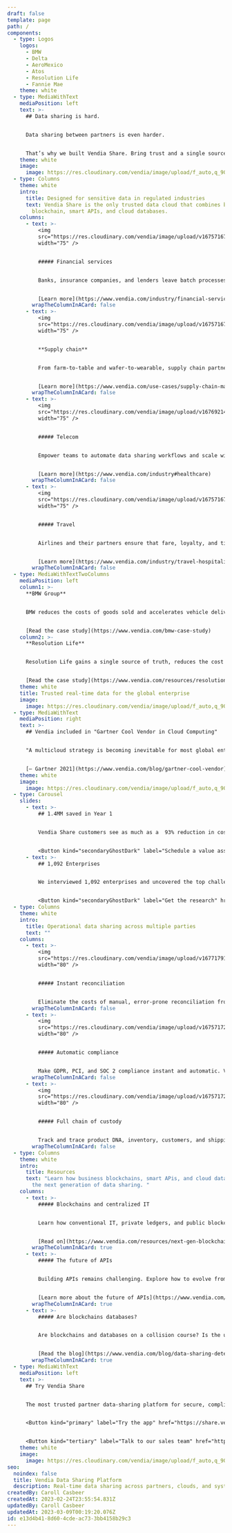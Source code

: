 ```yaml
---
draft: false
template: page
path: /
components:
  - type: Logos
    logos:
      - BMW
      - Delta
      - AeroMexico
      - Atos
      - Resolution Life
      - Fannie Mae
    theme: white
  - type: MediaWithText
    mediaPosition: left
    text: >-
      ## Data sharing is hard.


      Data sharing between partners is even harder. 


      That’s why we built Vendia Share. Bring trust and a single source of truth to partner data sharing and secure, compliant, real-time collaboration — no matter your partners’  geographies, stack of systems, data architecture, or clouds.
    theme: white
    image:
      image: https://res.cloudinary.com/vendia/image/upload/f_auto,q_90/v1678317479/Website/Icons/Search_c3innu.svg
  - type: Columns
    theme: white
    intro:
      title: Designed for sensitive data in regulated industries
      text: Vendia Share is the only trusted data cloud that combines business
        blockchain, smart APIs, and cloud databases.
    columns:
      - text: >-
          <img
          src="https://res.cloudinary.com/vendia/image/upload/v1675716790/Website/Icons/Frame_48095797_jcfwxu.png"  class="image-float-left"
          width="75" />


          ##### Financial services


          Banks, insurance companies, and lenders leave batch processes behind and reduce the risk of outstanding unpaid balances and data disputes.


          [Learn more](https://www.vendia.com/industry/financial-services)
        wrapTheColumnInACard: false
      - text: >-
          <img
          src="https://res.cloudinary.com/vendia/image/upload/v1675716790/Website/Icons/Frame_48095800_ozqxnb.png"  class="image-float-left"
          width="75" />


          **Supply chain** 


          From farm-to-table and wafer-to-wearable, supply chain partners gain a trusted and immutable source of truth and traceability.


          [Learn more](https://www.vendia.com/use-cases/supply-chain-management)
        wrapTheColumnInACard: false
      - text: >-
          <img
          src="https://res.cloudinary.com/vendia/image/upload/v1676921413/Website/Icons/Blue%20icons/Electronics_31_fbiux5.png"  class="image-float-left"
          width="75" />


          ##### Telecom


          Empower teams to automate data sharing workflows and scale with privacy, governance, and access control built in.[](https://www.vendia.com/industry#healthcare)


          [Learn more](https://www.vendia.com/industry#healthcare)
        wrapTheColumnInACard: false
      - text: >-
          <img
          src="https://res.cloudinary.com/vendia/image/upload/v1675716790/Website/Icons/Frame_48095799_vyavp3.png"  class="image-float-left"
          width="75" />


          ##### Travel


          Airlines and their partners ensure that fare, loyalty, and ticket updates happen in real time with proof of data accuracy and ATI compliance.


          [Learn more](https://www.vendia.com/industry/travel-hospitality)
        wrapTheColumnInACard: false
  - type: MediaWithTextTwoColumns
    mediaPosition: left
    column1: >-
      **BMW Group**


      BMW reduces the costs of goods sold and accelerates vehicle delivery with Vendia Share, sharing real-time data with partners across their supply chain tiers.


      [Read the case study](https://www.vendia.com/bmw-case-study)
    column2: >-
      **Resolution Life**


      Resolution Life gains a single source of truth, reduces the cost of validating data, and reduces the risk of costly litigation with an indisputable golden record.


      [Read the case study](https://www.vendia.com/resources/resolution-life)
    theme: white
    title: Trusted real-time data for the global enterprise
    image:
      image: https://res.cloudinary.com/vendia/image/upload/f_auto,q_90/v1676678136/Website/Iso/Auto_2_cv22mf.png
  - type: MediaWithText
    mediaPosition: right
    text: >-
      ## Vendia included in "Gartner Cool Vendor in Cloud Computing"


      "A multicloud strategy is becoming inevitable for most global enterprises, but it brings security, integration, cost and governance challenges. CIOs should assess these Cool Vendors that are disrupting the cloud market through robust multicloud implementation products."


      [– Gartner 2021](https://www.vendia.com/blog/gartner-cool-vendor)
    theme: white
    image:
      image: https://res.cloudinary.com/vendia/image/upload/f_auto,q_90/v1678318181/Website/Icons/Gartner_Cool_Vendor_xalbbj.svg
  - type: Carousel
    slides:
      - text: >-
          ## 1.4MM saved in Year 1


          Vendia Share customers see as much as a  93% reduction in costs by automating reconciliation across multiple data sources. Some have saved as much as $1.4 million in their first year alone.


          <Button kind="secondaryGhostDark" label="Schedule a value assesment" href="https://meetings.hubspot.com/aashish3" />
      - text: >-
          ## 1,092 Enterprises


          We interviewed 1,092 enterprises and uncovered the top challenges of real-time data sharing. Learn how serverless distributed ledgers help overcome the most common data sharing obstacles.


          <Button kind="secondaryGhostDark" label="Get the research" href="https://www.vendia.com/blog/serverless-distributed-ledger-for-enterprises" />
  - type: Columns
    theme: white
    intro:
      title: Operational data sharing across multiple parties
      text: ""
    columns:
      - text: >-
          <img
          src="https://res.cloudinary.com/vendia/image/upload/v1677179185/Website/Icons/Files_and_heirarchy_uhcnzb.png"  class="image-float-left"
          width="80" />


          ##### Instant reconciliation


          Eliminate the costs of manual, error-prone reconciliation from partner data. Vendia Share offers automatic, real-time reconciliation with an accurate, indisputable, and trusted source of truth.
        wrapTheColumnInACard: false
      - text: >-
          <img
          src="https://res.cloudinary.com/vendia/image/upload/v1675717208/Website/Icons/Frame_48095799_s3lmzl.png"  class="image-float-left"
          width="80" />


          ##### Automatic compliance


          Make GDPR, PCI, and SOC 2 compliance instant and automatic. Vendia Share bakes compliance right into the platform to help ensure data is always compliant, complete, and tamperproof.
        wrapTheColumnInACard: false
      - text: >-
          <img
          src="https://res.cloudinary.com/vendia/image/upload/v1675717208/Website/Icons/Frame_48095798_hlzws8.png"  class="image-float-left"
          width="80" />


          ##### Full chain of custody


          Track and trace product DNA, inventory, customers, and shipping information across supply chain partners. Vendia Share provides a fully auditable, versioned, and immutable source of truth.
        wrapTheColumnInACard: false
  - type: Columns
    theme: white
    intro:
      title: Resources
      text: "Learn how business blockchains, smart APis, and cloud databases unlock
        the next generation of data sharing. "
    columns:
      - text: >-
          ##### Blockchains and centralized IT


          Learn how conventional IT, private ledgers, and public blockchains will work together to usher in the Web 3.0 era. 


          [Read on](https://www.vendia.com/resources/next-gen-blockchain)
        wrapTheColumnInACard: true
      - text: >-
          ##### The future of APIs


          Building APIs remains challenging. Explore how to evolve from "ignorant pipes" to APIs that automatically keep data consistent and correct.


          [Learn more about the future of APIs](https://www.vendia.com/resources/api-database)
        wrapTheColumnInACard: true
      - text: >-
          ##### Are blockchains databases? 


          Are blockchains and databases on a collision course? Is the ultimate expression of data storage a combination of blockchains and databases? 


          [Read the blog](https://www.vendia.com/blog/data-sharing-deterministic-databases)
        wrapTheColumnInACard: true
  - type: MediaWithText
    mediaPosition: left
    text: >-
      ## Try Vendia Share


      The most trusted partner data-sharing platform for secure, compliant, real-time collaboration.


      <Button kind="primary" label="Try the app" href="https://share.vendia.net/" />


      <Button kind="tertiary" label="Talk to our sales team" href="https://meetings.hubspot.com/aashish3" />
    theme: white
    image:
      image: https://res.cloudinary.com/vendia/image/upload/f_auto,q_90/v1677268224/Website/Iso/VendiaShare_iso_lnmpta.svg
seo:
  noindex: false
  title: Vendia Data Sharing Platform
  description: Real-time data sharing across partners, clouds, and systems
createdBy: Caroll Casbeer
createdAt: 2023-02-24T23:55:54.831Z
updatedBy: Caroll Casbeer
updatedAt: 2023-03-09T00:19:20.076Z
id: e13d4b41-8d60-4cde-ac73-3bb4158b29c3
---
```

